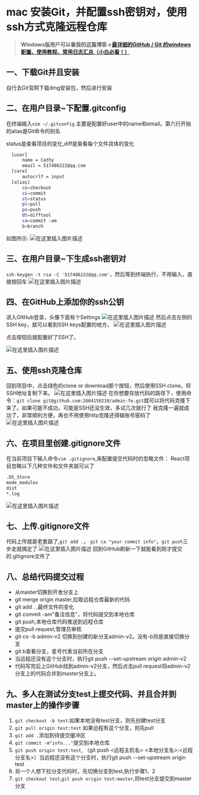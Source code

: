
# mac 安装Git，并配置ssh密钥对，使用ssh方式克隆远程仓库

>**Windows版用户可以看我的这篇博客->[最详细的GitHub / Git 的windows配置、使用教程、常用日志汇总（小白必看！）](https://blog.csdn.net/jal517486222/article/details/79967632)**
## 一、下载Git并且安装
自行去Git官网下载dmg安装包，然后进行安装
## 二、在用户目录~下配置.gitconfig
在终端输入`vim ~/.gitconfig`
主要是配置好user中的name和email。第六行开始的alias是Git命令的别名

status是查看项目的变化,diff是查看每个文件具体的变化

```sh
  [user]
      name = Cathy
      email = 517486222@qq.com
  [core]
      autocrlf = input
  [alias]
      co=checkout
      ci=commit
      st=status
      pl=pull
      ps=push
      dt=difftool
      ca=commit -am
      b=branch
```
如图所示:
![在这里插入图片描述](https://img-blog.csdnimg.cn/20190911060943499.png?x-oss-process=image/watermark,type_ZmFuZ3poZW5naGVpdGk,shadow_10,text_aHR0cHM6Ly9ibG9nLmNzZG4ubmV0L2phbDUxNzQ4NjIyMg==,size_16,color_FFFFFF,t_70)

## 三、在用户目录~下生成ssh密钥对
`ssh-keygen -t rsa -C '517486222@qq.com'`，然后等到终端执行，不用输入，直接按回车
![在这里插入图片描述](https://img-blog.csdnimg.cn/20190911061648271.png?x-oss-process=image/watermark,type_ZmFuZ3poZW5naGVpdGk,shadow_10,text_aHR0cHM6Ly9ibG9nLmNzZG4ubmV0L2phbDUxNzQ4NjIyMg==,size_16,color_FFFFFF,t_70)
## 四、在GitHub上添加你的ssh公钥
进入GItHub登录，头像下面有个Settings
![在这里插入图片描述](https://img-blog.csdnimg.cn/20190911061719786.png?x-oss-process=image/watermark,type_ZmFuZ3poZW5naGVpdGk,shadow_10,text_aHR0cHM6Ly9ibG9nLmNzZG4ubmV0L2phbDUxNzQ4NjIyMg==,size_16,color_FFFFFF,t_70)
然后点击左侧的SSH key，就可以看到SSH keys配置的地方。
![在这里插入图片描述](https://img-blog.csdnimg.cn/20190911062001353.png?x-oss-process=image/watermark,type_ZmFuZ3poZW5naGVpdGk,shadow_10,text_aHR0cHM6Ly9ibG9nLmNzZG4ubmV0L2phbDUxNzQ4NjIyMg==,size_16,color_FFFFFF,t_70)

点击按钮后就配置好了SSH了。

![在这里插入图片描述](https://img-blog.csdnimg.cn/20190911061835362.png?x-oss-process=image/watermark,type_ZmFuZ3poZW5naGVpdGk,shadow_10,text_aHR0cHM6Ly9ibG9nLmNzZG4ubmV0L2phbDUxNzQ4NjIyMg==,size_16,color_FFFFFF,t_70)
## 五、使用ssh克隆仓库
回到项目中，点击绿色的clone or download那个按钮，然后使用SSH clone。将SSH地址复制下来。
![在这里插入图片描述](https://img-blog.csdnimg.cn/20190911062118139.png?x-oss-process=image/watermark,type_ZmFuZ3poZW5naGVpdGk,shadow_10,text_aHR0cHM6Ly9ibG9nLmNzZG4ubmV0L2phbDUxNzQ4NjIyMg==,size_16,color_FFFFFF,t_70)
在你想要存放代码的路径下，使用命令：`git clone git@github.com:2604150210/admin-fe.git`就可以将代码克隆下来了。如果可能不成功，可能是SSH还没生效，多试几次就行了
我克隆一遍就成功了，非常顺利方便，再也不用使用http克隆还得输账号密码了
![在这里插入图片描述](https://img-blog.csdnimg.cn/20190911062441950.png?x-oss-process=image/watermark,type_ZmFuZ3poZW5naGVpdGk,shadow_10,text_aHR0cHM6Ly9ibG9nLmNzZG4ubmV0L2phbDUxNzQ4NjIyMg==,size_16,color_FFFFFF,t_70)

## 六、在项目里创建.gitignore文件
在当前项目下输入命令`vim .gitignore`,来配置提交代码时的忽略文件：
React项目忽略以下几种文件和文件夹就可以了
```sh
.DS_Store
mode_modules
dist
*.log
```
![在这里插入图片描述](https://img-blog.csdnimg.cn/2019091106262898.png?x-oss-process=image/watermark,type_ZmFuZ3poZW5naGVpdGk,shadow_10,text_aHR0cHM6Ly9ibG9nLmNzZG4ubmV0L2phbDUxNzQ4NjIyMg==,size_16,color_FFFFFF,t_70)

## 七、上传.gitignore文件
代码上传就是老套路了,`git add .`， `git ca "your commit info"`，`git push`三步走就搞定了
![在这里插入图片描述](https://img-blog.csdnimg.cn/20190911062742745.png?x-oss-process=image/watermark,type_ZmFuZ3poZW5naGVpdGk,shadow_10,text_aHR0cHM6Ly9ibG9nLmNzZG4ubmV0L2phbDUxNzQ4NjIyMg==,size_16,color_FFFFFF,t_70)
回到GitHub刷新一下就能看到刚才提交的.gitignore文件了



## 八、总结代码提交过程

- 从master切换到开发分支上
- git merge origin master,拉取远程仓库最新的代码
- git add . ,最终文件的变化
- git commit -am"备注信息"，将代码提交到本地仓库
- git push,本地仓库代码推送到远程仓库
- 提交pull request,管理员审核
- git co -b admin-v2 切换到创建的新分支admin-v2。没有-b则是直接切换分支
- git b查看分支，星号代表当前所在分支
- 当远程还没有这个分支时，执行git push --set-upstream origin admin-v2
- 代码写完后上GitHub找到admin-v2分支，然后点击pull request将admin-v2分支上的代码合并到master分支上。

## 九、多人在测试分支test上提交代码、并且合并到master上的操作步骤
1. `git checkout -b test`:如果本地没有test分支，则先创建test分支
2. `git pull origin test:test` 如果远程有这个分支，则先pull
3. `git add .`添加到待提交缓冲区
4. `git commit -m"info..."`提交到本地仓库
5. `git push origin test:test`, （git push <远程主机名> <本地分支名>:<远程分支名>）当远程还没有这个分支时，执行git push --set-upstream origin test
6. 另一个人想下拉分支代码时，先切换分支到test,执行步骤1、2
7. `git checkout test`,`git push origin test:master`,将test分支提交到master分支